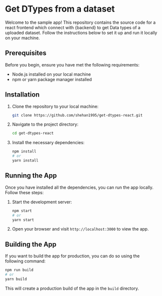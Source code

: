 # Get DTypes from a dataset

Welcome to the sample app! This repository contains the source code for a react frontend which connect with {backend} to get Data types of a uploaded dataset. Follow the instructions below to set it up and run it locally on your machine.

## Prerequisites

Before you begin, ensure you have met the following requirements:

- Node.js installed on your local machine
- npm or yarn package manager installed

## Installation

1. Clone the repository to your local machine:

   ```bash
   git clone https://github.com/shehan1995/get-dtypes-react.git
   ```

2. Navigate to the project directory:

   ```bash
   cd get-dtypes-react
   ```

3. Install the necessary dependencies:
   ```bash
   npm install
   # or
   yarn install
   ```

## Running the App

Once you have installed all the dependencies, you can run the app locally. Follow these steps:

1. Start the development server:

   ```bash
   npm start
   # or
   yarn start
   ```

2. Open your browser and visit `http://localhost:3000` to view the app.

## Building the App

If you want to build the app for production, you can do so using the following command:

```bash
npm run build
# or
yarn build
```

This will create a production build of the app in the `build` directory.
